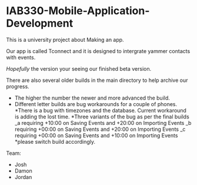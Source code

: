 # IAB330-Mobile-Application-Development
This is a university project about Making an app.

Our app is called Tconnect and it is designed to intergrate yammer contacts with events.

*Hopefully* the version your seeing our finished beta version.

There are also several older builds in the main directory to help archive our progress. 
 - The higher the number the newer and more advanced the build.
 - Different letter builds are bug workarounds for a couple of phones.
	*There is a bug with timezones and the database. Current workaround is adding the lost time.
	*Three variants of the bug as per the final builds 
		_a requiring +10:00 on Saving Events and +20:00 on Importing Events
		_b requiring +00:00 on Saving Events and +20:00 on Importing Events
		_c requiring +00:00 on Saving Events and +10:00 on Importing Events
	*please switch build accordingly.



Team:
- Josh
- Damon
- Jordan